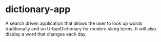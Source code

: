 # dictionary-app
A search driven application that allows the user to look up words traditionally and on UrbanDictionary for modern slang terms. It will also display a word that changes each day.
